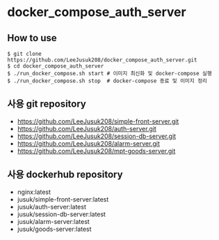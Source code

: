 # docker_compose_auth_server
## How to use
```console
$ git clone https://github.com/LeeJusuk208/docker_compose_auth_server.git
$ cd docker_compose_auth_server
$ ./run_docker_compose.sh start # 이미지 최신화 및 docker-compose 실행
$ ./run_docker_compose.sh stop  # docker-compose 종료 및 이미지 정리
```
## 사용 git repository
* https://github.com/LeeJusuk208/simple-front-server.git
* https://github.com/LeeJusuk208/auth-server.git
* https://github.com/LeeJusuk208/session-db-server.git
* https://github.com/LeeJusuk208/alarm-server.git
* https://github.com/LeeJusuk208/mpt-goods-server.git

## 사용 dockerhub repository
* nginx:latest
* jusuk/simple-front-server:latest
* jusuk/auth-server:latest
* jusuk/session-db-server:latest
* jusuk/alarm-server:latest
* jusuk/goods-server:latest